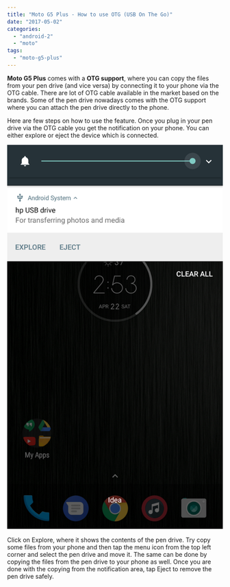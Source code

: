 ```yaml
---
title: "Moto G5 Plus - How to use OTG (USB On The Go)"
date: "2017-05-02"
categories: 
  - "android-2"
  - "moto"
tags: 
  - "moto-g5-plus"
---
```


**Moto G5 Plus** comes with a **OTG support**, where you can copy the files from your pen drive (and vice versa) by connecting it to your phone via the OTG cable. There are lot of OTG cable available in the market based on the brands. Some of the pen drive nowadays comes with the OTG support where you can attach the pen drive directly to the phone.

Here are few steps on how to use the feature. Once you plug in your pen drive via the OTG cable you get the notification on your phone. You can either explore or eject the device which is connected.  

![Screenshot_20170422-145304.png](images/img_5da58cfdc52cf.png)

Click on Explore, where it shows the contents of the pen drive. Try copy some files from your phone and then tap the menu icon from the top left corner and select the pen drive and move it. The same can be done by copying the files from the pen drive to your phone as well. Once you are done with the copying from the notification area, tap Eject to remove the pen drive safely.
